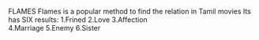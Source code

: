 FLAMES
Flames is a popular method to find the relation in Tamil movies
Its has SIX results:
  1.Frined
  2.Love
  3.Affection  
  4.Marriage
  5.Enemy
  6.Sister
